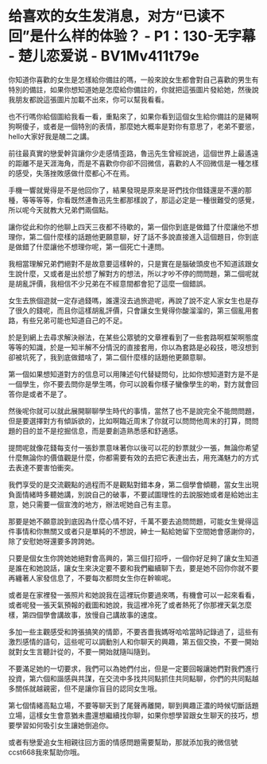 # 给喜欢的女生发消息，对方“已读不回”是什么样的体验？ - P1：130-无字幕 - 楚儿恋爱说 - BV1Mv411t79e

你知道你喜歡的女生是怎樣給你備註的嗎，一般來說女生都會對自己喜歡的男生有特別的備註，如果你想知道她是怎麼給你備註的，你就把這張圖片發給她，然後說我朋友都說這張圖片加載不出來，你可以幫我看看。

也不行嗎你給個圖給我看一看，重點來了，如果你看到這個女生給你備註的是豬啊狗啊傻子，或者是一個特別的表情，那麼她大概率是對你有意思了，老弟不要慫，hello大家好我是醜二之講。

前往最真實的戀愛幹貨讓你少走感情歪路，魯迅先生曾經說過，這個世界上最遙遠的距離不是天涯海角，而是不喜歡你你卻不回微信，喜歡的人不回微信是一種怎樣的感受，失落挫敗感做什麼都心不在焉。

手機一響就覺得是不是他回你了，結果發現是原來是哥們找你借錢還是不還的那種，等等等等，你看既然連魯迅先生都那樣說了，那這必定是一種很難受的感覺，所以呢今天就教大兄弟們兩個點。

讓你從此和你的他聊上四天三夜都不待歇的，第一個你到底是做錯了什麼讓他不想理你，第二個什麼樣的話題他更願意聊，好了話不多說直接進入這個題目，你到底是做錯了什麼讓他不想理你呢，第一個死亡十連問。

我相當理解兄弟們絕對不是故意要這樣幹的，只是實在是腦破頭皮也不知道該跟女生說什麼，又或者是出於想了解對方的想法，所以才吵不停的問問題，第二個呢就是胡亂評價，我相信不少兄弟在不經意間都會犯了這麼一個錯誤。

女生去旅個遊就一定存過錢嗎，誰還沒去過旅遊呢，再說了說不定人家女生也是存了很久的錢呢，而且你這樣胡亂評價，只會讓女生覺得你酸溜溜的，第三個亂用套路，有些兄弟可能也知道自己的不足。

於是到網上去尋求解決辦法，在某些公眾號的文章裡看到了一些套路啊框架啊態度等等的知識，於是一知半解不分情況的直接套用，你以為套路是必殺技，嗯沒想到卻被坑死了，我到底做錯啥了，第二個什麼樣的話題他更願意聊。

第一個如果想知道對方的信息可以用陳述句代替疑問句，比如你想知道對方是不是一個學生，你不要去問你是學生嗎，你可以說看你樣子蠻像學生的喲，對方就會回答你是或者不是了。

然後呢你就可以就此展開聊聊學生時代的事情，當然了也不是說完全不能問問題，但是要選擇對方有傾訴欲的，比如啊臨近周末了你就可以問問他周末的打算，問問題的目的並不是挖掘信息，而是要創造熟悉感和舒適感。

提問呢就像花錢每支付一張鈔票意味著你以後可以花的鈔票就少一張，無論你希望什麼無論你的價值觀是什麼，你都需要有效的去把它表達出去，用充滿魅力的方式去表達不要害怕衝突。

我們享受的是交流觀點的過程而不是觀點對錯本身，第二個學會傾聽，當女生出現負面情緒時多聽她講，別說自己的破事，不要試圖理性的去說服她或者是給她出主意，她只需要一個宣洩的地方，辦法呢她自己有主意。

那要是她不願意說到底因為什麼心情不好，千萬不要去追問問題，可能女生覺得這件事情和你無關又或者只是單純的不想說，紳士一點給她留下空間她會感謝你的，除了安慰她呀還要多誇誇她。

只要是個女生你誇她她絕對會高興的，第三個打招呼，一個你好足夠了讓女生知道是誰在和她說話，讓女生來決定要不要和我們繼續聊下去，要是她不回你你就不要再纏著人家發信息了，不要每次都問女生你在幹嘛呢。

或者是在家裡發一張照片和她說我在這裡玩你要過來嗎，有機會可以一起來看看，或者呢發一張天氣預報的截圖和她說，我這裡冷死了或者熱死了你那裡天氣怎麼樣，第四個學會講故事，放慢自己講故事的速度。

多加一些主觀感受和誇張搞笑的情節，不要吝嗇我媽呀哈哈當時記錄過了，這些有激烈感情的語句，這些呢可以調動別人和你聊天的興趣，第五個交換，不要一開始就對女生言聽計從的，不要一開始就隨叫隨到。

不要滿足她的一切要求，我們可以為她們付出，但是一定要回報讓她們對我們進行投資，第六個和諧感與共謀，在交流中多找共同點抓住共同點聊，你們的共同點越多關係就越親密，但不是讓你盲目的認同女生哦。

第七個情緒高點立場，不要等聊天到了尾聲再離開，聊到興趣正濃的時候切斷話題立場，這樣女生會意猶未盡還想繼續找你聊，如果你想學習跟女生聊天的技巧，想要學習如何吸引女生讓她倒追你。

或者有戀愛追女生相親往回方面的情感問題需要幫助，那就添加我的微信號ccst668我來幫助你哦。